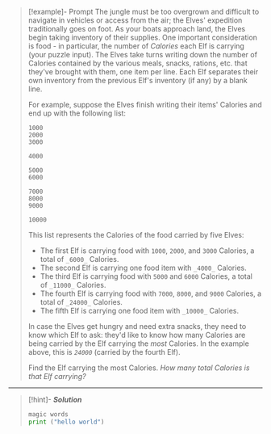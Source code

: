 >[!example]- Prompt 
>The jungle must be too overgrown and difficult to navigate in vehicles or access from the air; the Elves' expedition traditionally goes on foot. As your boats approach land, the Elves begin taking inventory of their supplies. One important consideration is food - in particular, the number of _Calories_ each Elf is carrying (your puzzle input).
>The Elves take turns writing down the number of Calories contained by the various meals, snacks, rations, etc. that they've brought with them, one item per line. Each Elf separates their own inventory from the previous Elf's inventory (if any) by a blank line.
>
>For example, suppose the Elves finish writing their items' Calories and end up with the following list:
>
>```
>1000
>2000
>3000
>
>4000
>
>5000
>6000
>
>7000
>8000
>9000
>
>10000
>```
>
>This list represents the Calories of the food carried by five Elves:
> -   The first Elf is carrying food with `1000`, `2000`, and `3000` Calories, a total of `_6000_` Calories.
> -   The second Elf is carrying one food item with `_4000_` Calories.
> -   The third Elf is carrying food with `5000` and `6000` Calories, a total of `_11000_` Calories.
> -   The fourth Elf is carrying food with `7000`, `8000`, and `9000` Calories, a total of `_24000_` Calories.
> -   The fifth Elf is carrying one food item with `_10000_` Calories.
> 
> In case the Elves get hungry and need extra snacks, they need to know which Elf to ask: they'd like to know how many Calories are being carried by the Elf carrying the _most_ Calories. In the example above, this is _`24000`_ (carried by the fourth Elf).
> 
> Find the Elf carrying the most Calories. _How many total Calories is that Elf carrying?_

---

>[!hint]- ***Solution***
> ```py
> magic words
> print ("hello world")
> ```